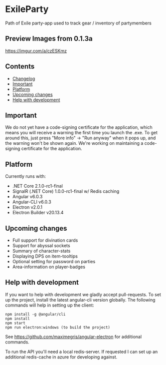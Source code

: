 # ExileParty

Path of Exile party-app used to track gear / inventory of partymembers

## Preview Images from 0.1.3a

https://imgur.com/a/czESKmz

## Contents

- [Changelog](https://github.com/viktorgullmark/exile-party/blob/master/CHANGELOG.md)
- [Important](#important)
- [Platform](#platform)
- [Upcoming changes](#upcoming-changes)
- [Help with development](#help-with-development)

## Important

We do not yet have a code-signing certificate for the application, which means you will receive a warning the first time you launch the .exe. To get around this, just press "More info" -> "Run anyway" when it pops up, and the warning won't be shown again. We're working on maintaining a code-signing certificate for the application.

## Platform

Currently runs with:

- .NET Core 2.1.0-rc1-final
- SignalR (.NET Core) 1.0.0-rc1-final w/ Redis caching
- Angular v6.0.3
- Angular-CLI v6.0.3
- Electron v2.0.1
- Electron Builder v20.13.4

## Upcoming changes

- Full support for divination cards
- Support for abyssal sockets
- Summary of character-stats
- Displaying DPS on item-tooltips
- Optional setting for password on parties
- Area-information on player-badges

## Help with development

If you want to help with development we gladly accept pull-requests. To set up the project, install the latest angular-cli version globally. The following commands will help in setting up the client:

```
npm install -g @angular/cli
npm install
npm start
npm run electron:windows (to build the project)
```

See https://github.com/maximegris/angular-electron for additional commands.

To run the API you'll need a local redis-server. 
If requested I can set up an additional redis-cache in azure for developing against.

